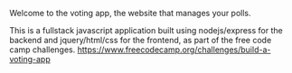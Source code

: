
Welcome to the voting app, the website that manages your polls.

This is a fullstack javascript application built using nodejs/express for the backend and jquery/html/css for the frontend, as part of the free code camp challenges.
https://www.freecodecamp.org/challenges/build-a-voting-app 